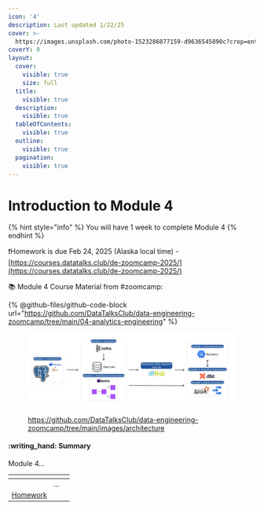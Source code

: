```yaml
---
icon: '4'
description: Last updated 1/22/25
cover: >-
  https://images.unsplash.com/photo-1523286877159-d9636545890c?crop=entropy&cs=srgb&fm=jpg&ixid=M3wxOTcwMjR8MHwxfHNlYXJjaHw4fHxudW1iZXIlMjA0fGVufDB8fHx8MTczNzYwNTAzM3ww&ixlib=rb-4.0.3&q=85
coverY: 0
layout:
  cover:
    visible: true
    size: full
  title:
    visible: true
  description:
    visible: true
  tableOfContents:
    visible: true
  outline:
    visible: true
  pagination:
    visible: true
---
```


# Introduction to Module 4

{% hint style="info" %}
You will have 1 week to complete Module 4
{% endhint %}

:exclamation:Homework is due Feb 24, 2025 (Alaska local time) -  [https://courses.datatalks.club/de-zoomcamp-2025/](https://courses.datatalks.club/de-zoomcamp-2025/)

:books: Module 4 Course Material from #zoomcamp:

{% @github-files/github-code-block url="https://github.com/DataTalksClub/data-engineering-zoomcamp/tree/main/04-analytics-engineering" %}

<figure><img src="../.gitbook/assets/arch_v4_workshops (1).jpg" alt=""><figcaption><p><a href="https://github.com/DataTalksClub/data-engineering-zoomcamp/tree/main/images/architecture">https://github.com/DataTalksClub/data-engineering-zoomcamp/tree/main/images/architecture</a></p></figcaption></figure>

#### :writing\_hand: Summary

Module 4...

<table data-view="cards"><thead><tr><th></th><th></th><th></th></tr></thead><tbody><tr><td></td><td>...</td><td></td></tr><tr><td><a href="broken-reference">Homework</a></td><td></td><td></td></tr></tbody></table>
